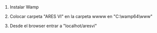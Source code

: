 1) Instalar Wamp

2) Colocar carpeta "ARES VI" en la carpeta wwww en "C:\wamp64\www"

3) Desde el browser entrar a "localhot/aresvi"
